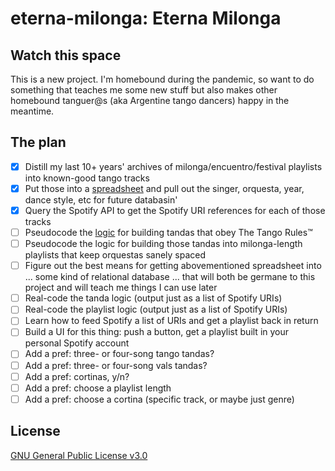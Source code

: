 # eterna-milonga: Eterna Milonga

## Watch this space
This is a new project. I'm homebound during the pandemic, so want to do something that teaches me some new stuff but also makes other homebound tanguer@s (aka Argentine tango dancers) happy in the meantime.

## The plan

- [x] Distill my last 10+ years' archives of milonga/encuentro/festival playlists into known-good tango tracks
- [x] Put those into a [spreadsheet](https://docs.google.com/spreadsheets/d/1Jngt-ChzwgPwuPkv4jmfI781nqLGEg2UC7Ef8NS_eBg/edit?usp=sharing) and pull out the singer, orquesta, year, dance style, etc for future databasin'
- [x] Query the Spotify API to get the Spotify URI references for each of those tracks
- [ ] Pseudocode the [logic](https://github.com/jessicaschilling/eterna-milonga/issues/2) for building tandas that obey The Tango Rules™
- [ ] Pseudocode the logic for building those tandas into milonga-length playlists that keep orquestas sanely spaced
- [ ] Figure out the best means for getting abovementioned spreadsheet into ... some kind of relational database ... that will both be germane to this project and will teach me things I can use later
- [ ] Real-code the tanda logic (output just as a list of Spotify URIs)
- [ ] Real-code the playlist logic (output just as a list of Spotify URIs)
- [ ] Learn how to feed Spotify a list of URIs and get a playlist back in return
- [ ] Build a UI for this thing: push a button, get a playlist built in your personal Spotify account
- [ ] Add a pref: three- or four-song tango tandas?
- [ ] Add a pref: three- or four-song vals tandas?
- [ ] Add a pref: cortinas, y/n?
- [ ] Add a pref: choose a playlist length
- [ ] Add a pref: choose a cortina (specific track, or maybe just genre)

## License

[GNU General Public License v3.0](LICENSE.md)
